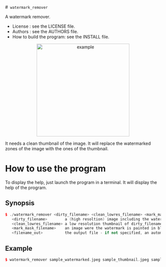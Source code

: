 #` watermark_remover`

A watermark remover.

* License :                  see the LICENSE file.
* Authors :                  see the AUTHORS file.
* How to build the program:  see the INSTALL file.

<p align="center">
<img src="https://6aaedb30-a-62cb3a1a-s-sites.googlegroups.com/site/rameyarnaud/research/c/watermark-remover-with-opencv/drawing.png"
   alt="example" style="width: 300px"/>
</p>


It needs a clean thumbnail of the image.
It will replace the watermarked zones of the image
with the ones of the thumbnail.


How to use the program
======================

To display the help, just launch the program in a terminal.
It will display the help of the program.

Synopsis
--------

```cpp
$ ./watermark_remover <dirty_filename> <clean_lowres_filename> <mark_mask_filename> <filename_out>
   <dirty_filename>        a (high resoltion) image including the watermark
   <clean_lowres_filename> a low resolution thumbnail of dirty_filename with no watermark
   <mark_mask_filename>    an image were the watermark is painted in black
   <filename_out>          the output file - if not specified, an automatic name is generated
```

Example
-------

```cpp
$ watermark_remover sample_watermarked.jpeg sample_thumbnail.jpeg sample_watermark_mask.png
```
